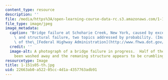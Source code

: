 ```yaml
---
content_type: resource
description: ''
file: /media/https%3A/open-learning-course-data-rc.s3.amazonaws.com/1-151-probability-and-statistics-in-engineering-spring-2005/22663ab0a52205cc4d1a4357763adb91_1-151s05-th.jpg
file_type: image/jpeg
image_metadata:
  caption: "Bridge failure at Schoharie Creek, New York, caused by excessive rains\
    \ and structural failure, two topics addressed by probability. (Image courtesy\
    \ of the\_[Federal Highway Administration](http://www.fhwa.dot.gov/).)"
  credit: ''
  image-alt: A photograph of a bridge failure in progress.  Half of the bridge has
    been washed away and the remaning structure appears to be crumbling.
resourcetype: Image
title: 1-151s05-th.jpg
uid: 22663ab0-a522-05cc-4d1a-4357763adb91
---
```

